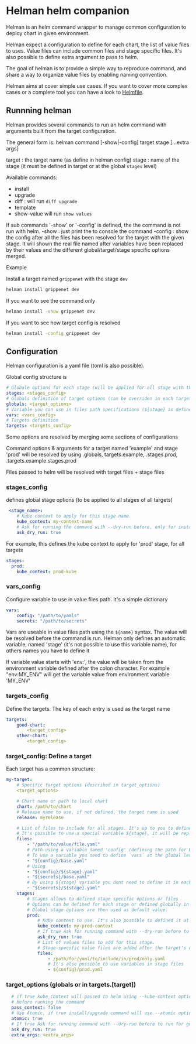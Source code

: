 # Helman helm companion

Helman is an helm command wrapper to manage common configuration to deploy chart in given environment.

Helman expect a configuration to define for each chart, the list of value files to uses. Value files can include common files and stage specific files.
It's also possible to define extra argument to pass to helm.

The goal of helman is to provide a simple way to reproduce command, and share a way to organize value files by enabling naming convention.

Helman aims at cover simple use cases. If you want to cover more complex cases or a complete tool you can have a look to [Helmfile](https://github.com/helmfile/helmfile).

## Runnning helman

Helman provides several commands to run an helm command with arguments built from the target configuration.

The general form is:
helman command [-show|-config] target stage [...extra args]

target : the target name (as define in helman config)
stage  : name of the stage (it must be defined in target or at the global `stages` level)

Available commands:
- install
- upgrade
- diff : will run `diff upgrade`
- template
- show-value will run `show values`

If sub commands '-show' or '-config' is defined, the the command is not run with helm.
-show   : just print the to console the command
-config : show the config after all the files has been resolved for the target with the given stage. It will shown the real file named after variables
have been replaced by their values and the different global/target/stage specific options merged. 

Example

Install a target named `grippenet` with the stage `dev`
```bash
helman install grippenet dev
````

If you want to see the command only
```bash
helman install -show grippenet dev
````

If you want to see how target config is resolved 
```bash
helman install -config grippenet dev
```

## Configuration

Helman configuration is a yaml file (toml is also possible).

Global config structure is

```yaml
# Globale options for each stage (will be applied for all stage with this name, in all targets)
stages: <stages_config>
# Globals definition of target options (can be overriden in each target)
globals: <target_options>
# Variable you can use in files path specifications (${stage} is defined internally by the name of the requested stage)
vars: <vars_config>
# Targets definition
targets: <targets_config>
```

Some options are resolved by merging some sections of configurations

Command options & arguments for a target named 'example' and stage 'prod' will be resolved by using
.globals, targets.example, .stages.prod, .targets.example.stages.prod

Files passed to helm will be resolved with target files + stage files


### stages_config
defines global stage options (to be applied to all stages of all targets)

```yaml
 <stage_name>:
    # Kube context to apply for this stage name
    kube_context: my-context-name
    # Ask for running the command with --dry-run before, only for install|upgrade
    ask_dry_run: true
```

For example, this defines the kube context to apply for 'prod' stage, for all targets
```yaml
stages:
  prod:
    kube_context: prod-kube
```

### vars_config
Configure variable to use in value files path.
It's a simple dictionary

```yaml
vars:
    config: "/path/to/yamls"
    secrets: "/path/to/secrets"
```

Vars are useable in value files path using the `${name}` syntax. The value will be resolved before the command is run.
Helman only defines an automatic variable, named 'stage' (it's not possible to use this variable name), for others names you have to define it

If variable value starts with 'env:', the value will be taken from the environment variable defined after the colon character.
For example "env:MY_ENV" will get the variable value from environment variable 'MY_ENV'

### targets_config
Define the targets. The key of each entry is used as the target name

```yaml
targets:
    good-chart: 
        <target_config>
    other-chart:
        <target_config>
```

### target_config: Define a target

Each target has a common structure:

```yaml
my-target:
    # Specific target options (described in target_options)
    <target_options>

    # Chart name or path to local chart 
    chart: /path/to/chart
    # Release name to use, if not defined, the target name is used
    release: myrelease

    # List of files to include for all stages. It's up to you to define this list (helman doesnt force any organisation)
    # It's possible to use a special variable ${stage}, it will be replaced by the stage name
    files:
        - "/path/to/value/file.yaml"
        # Path using a variable named 'config' (defining the path for base config yaml files)
        # To use a variable you need to define `vars` at the global level (helman only provides ${stage})
        - "${config}/base.yaml"
        # Using 
        - "${config}/${stage}.yaml" 
        - "${secrets}/base.yaml"
        # By using ${stage} variable you dont need to define it in each stage if you follow a naming convention. But it's up to you.
        - "${secrets}/${stage}.yaml"
    stages:
        # Stages allows to defined stage specific options or files
        # Options can be defined for each stage or defined globally in stages.
        # Global stage options are then used as default value.
        prod:
            # Kube context to use. It's also possible to defined it at the global level so all stage with this name will use the same kube context.
            kube_context: my-prod-context
            # If true Ask for running command with --dry-run before to run for good, only for install|upgrade
            ask_dry_run: true
            # List of values files to add for this stage.
            # Stage-specific value files are added after the target's ones.
            files:
                - /path/for/yaml/to/include/in/prod/only.yaml
                # It's also possible to use variables in stage files
                - ${config}/prod.yaml 

````

### target_options (globals or in targets.[target])
```yaml
  # if true kube_context will passed to helm using --kube-context option, if false, the current context will be checked to be this one 
  # before running the command
  pass_context: false
  # Use Atomic, if true install/upgrade command will use --atomic option 
  atomic: true
  # If true Ask for running command with --dry-run before to run for good, only for install|upgrade
  ask_dry_run: true
  extra_args: <extra_args>
```